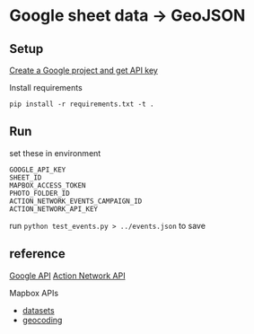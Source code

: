 # Google sheet data -> GeoJSON

## Setup

[Create a Google project and get API key](https://console.developers.google.com/project/_/apiui/apis/library)

Install requirements

    pip install -r requirements.txt -t .

## Run

set these in environment

    GOOGLE_API_KEY
    SHEET_ID
    MAPBOX_ACCESS_TOKEN
    PHOTO_FOLDER_ID
    ACTION_NETWORK_EVENTS_CAMPAIGN_ID
    ACTION_NETWORK_API_KEY

run `python test_events.py > ../events.json` to save

## reference

[Google API](https://developers.google.com/sheets/api/quickstart/python)
[Action Network API](https://actionnetwork.org/docs/v2/)

Mapbox APIs
  - [datasets](https://github.com/mapbox/mapbox-sdk-py/blob/master/docs/datasets.md#datasets)
  - [geocoding](https://github.com/mapbox/mapbox-sdk-py/blob/master/docs/geocoding.md#geocoding)
